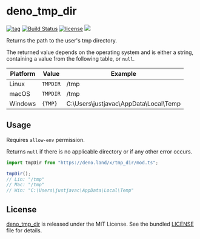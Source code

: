 # deno_tmp_dir

[![tag](https://img.shields.io/github/release/justjavac/deno_tmp_dir)](https://github.com/justjavac/deno_tmp_dir/releases)
[![Build Status](https://github.com/justjavac/deno_tmp_dir/workflows/ci/badge.svg?branch=master)](https://github.com/justjavac/deno_tmp_dir/actions)
[![license](https://img.shields.io/github/license/justjavac/deno_tmp_dir)](https://github.com/justjavac/deno_tmp_dir/blob/master/LICENSE)
[![](https://img.shields.io/badge/deno-v1.3-green.svg)](https://github.com/denoland/deno)

Returns the path to the user's tmp directory.

The returned value depends on the operating system and is either a string,
containing a value from the following table, or `null`.

|Platform | Value                  | Example                                                    |
| ------- | ---------------------- | ---------------------------------------------------------- |
| Linux   | `TMPDIR`               | /tmp                                                       |
| macOS   | `TMPDIR`               | /tmp                                                       |
| Windows | `{TMP}`                | C:\Users\justjavac\AppData\Local\Temp                      |

## Usage

Requires `allow-env` permission.

Returns `null` if there is no applicable directory or if any other error occurs.

```ts
import tmpDir from "https://deno.land/x/tmp_dir/mod.ts";

tmpDir();
// Lin: "/tmp"
// Mac: "/tmp"
// Win: "C:\Users\justjavac\AppData\Local\Temp"
```

## License

[deno_tmp_dir](https://github.com/justjavac/deno_tmp_dir) is released under the MIT License. See the bundled [LICENSE](./LICENSE) file for details.
